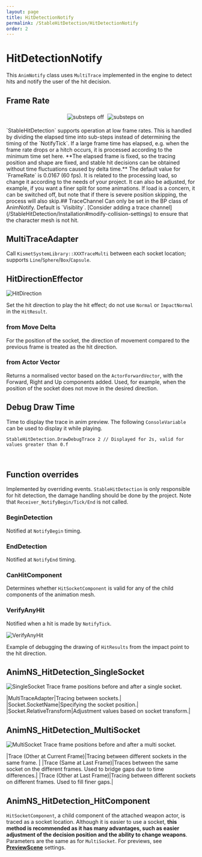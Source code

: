 ```yaml
---
layout: page
title: HitDetectionNotify
permalink: /StableHitDetection/HitDetectionNotify
order: 2
---
```


# HitDetectionNotify
This `AnimNotify` class uses `MultiTrace` implemented in the engine to detect hits and notify the user of the hit decision.
​
## Frame Rate
<ul id="c3eca504-f5d0-fd28-174f-b052e20a30ef">
<li><img src="/assets/img/7d8f9d49-0733-72fa-5a8b-38489222ed88.gif" alt="substeps off"></li>
<li><img src="/assets/img/2c7bab73-08e2-08df-d170-a40db4f4acf8.gif" alt="substeps on"></li>
</ul>
<style>
	ul#c3eca504-f5d0-fd28-174f-b052e20a30ef {
		display: flex;
		justify-content: center;
	}
	ul#c3eca504-f5d0-fd28-174f-b052e20a30ef li {
		list-style: none;
		padding: 1%;
	}
</style>
`StableHitDetection` supports operation at low frame rates.
This is handled by dividing the elapsed time into sub-steps instead of determining the timing of the `NotifyTick`.
If a large frame time has elapsed, e.g. when the frame rate drops or a hitch occurs, it is processed according to the minimum time set here.
**The elapsed frame is fixed, so the tracing position and shape are fixed, and stable hit decisions can be obtained without time fluctuations caused by delta time.**
The default value for `FrameRate` is 0.0167 (60 fps). It is related to the processing load, so change it according to the needs of your project. It can also be adjusted, for example, if you want a finer split for some animations.
If load is a concern, it can be switched off, but note that if there is severe position skipping, the process will also skip.
​
## TraceChannel
Can only be set in the BP class of AnimNotify. Default is `Visiblity`.
[Consider adding a trace channel](/StableHitDetection/Installation#modify-collision-settings) to ensure that the character mesh is not hit.

## MultiTraceAdapter
Call `KismetSystemLibrary::XXXTraceMulti` between each socket location; supports `Line`/`Sphere`/`Box`/`Capsule`.
​
## HitDirectionEffector
![HitDirection](/assets/img/44ebb3e1-cacc-de28-aabd-a11438630eea.png)

Set the hit direction to play the hit effect; do not use `Normal` or `ImpactNormal` in the `HitResult`.
​
### from Move Delta
For the position of the socket, the direction of movement compared to the previous frame is treated as the hit direction.
​
### from Actor Vector
Returns a normalised vector based on the `ActorForwardVector`, with the Forward, Right and Up components added. Used, for example, when the position of the socket does not move in the desired direction.

## Debug Draw Time
Time to display the trace in anim preview.
The following `ConsoleVariable` can be used to display it while playing.
```
StableHitDetection.DrawDebugTrace 2 // Displayed for 2s, valid for values greater than 0.f
```
​
## Function overrides
Implemented by overriding events. `StableHitDetection` is only responsible for hit detection, the damage handling should be done by the project.
Note that `Receiver_NotifyBegin/Tick/End` is not called.
​
### BeginDetection
Notified at `NotifyBegin` timing.
​
### EndDetection
Notified at `NotifyEnd` timing.
​
### CanHitComponent
Determines whether `HitSocketComponent` is valid for any of the child components of the animation mesh.
​
### VerifyAnyHit
Notified when a hit is made by `NotifyTick`.

![VerifyAnyHit](/assets/img/bbe07310-f66c-d158-7b9a-ca7e15e69004.png)

Example of debugging the drawing of `HitResults` from the impact point to the hit direction.

## AnimNS_HitDetection_SingleSocket
![SingleSocket](/assets/img/f0a01716-1596-2b1a-3275-75624d313d64.png)
Trace frame positions before and after a single socket.

|MultiTraceAdapter|Tracing between sockets.|
|Socket.SocketName|Specifying the socket position.|
|Socket.RelativeTransform|Adjustment values based on socket transform.|

## AnimNS_HitDetection_MultiSocket
![MultiSocket](/assets/img/bdfefc70-03db-018a-989c-e3dc2a3d9f16.png)
Trace frame positions before and after a multi socket.

|Trace (Other at Current Frame)|Tracing between different sockets in the same frame. |
|Trace (Same at Last Frame)|Traces between the same socket on the different frames. Used to bridge gaps due to time differences.|
|Trace (Other at Last Frame)|Tracing between different sockets on different frames. Used to fill finer gaps.|

## AnimNS_HitDetection_HitComponent
`HitSocketComponent`, a child component of the attached weapon actor, is traced as a socket location.
Although it is easier to use a socket, **this method is recommended as it has many advantages, such as easier adjustment of the decision position and the ability to change weapons**.
Parameters are the same as for `MultiSocket`. For previews, see **[PreviewScene](/StableHitDetection/PreviewScene)** settings.
